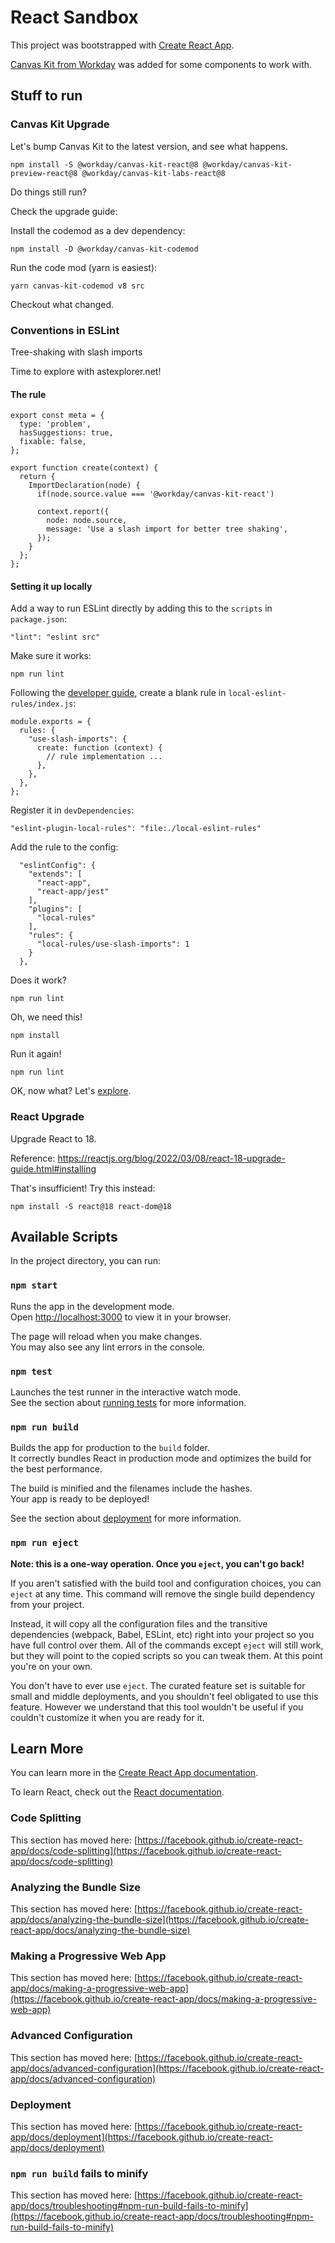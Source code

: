 # React Sandbox

This project was bootstrapped with [Create React App](https://github.com/facebook/create-react-app).

[Canvas Kit from Workday](https://canvas.workday.com/) was added for some components to work with.

## Stuff to run

### Canvas Kit Upgrade

Let's bump Canvas Kit to the latest version, and see what happens.

```
npm install -S @workday/canvas-kit-react@8 @workday/canvas-kit-preview-react@8 @workday/canvas-kit-labs-react@8
```

Do things still run?

Check the upgrade guide:

Install the codemod as a dev dependency:

```
npm install -D @workday/canvas-kit-codemod
```

Run the code mod (yarn is easiest):

```
yarn canvas-kit-codemod v8 src
```

Checkout what changed.

### Conventions in ESLint

Tree-shaking with slash imports

Time to explore with astexplorer.net!

#### The rule

```
export const meta = {
  type: 'problem',
  hasSuggestions: true,
  fixable: false,
};

export function create(context) {
  return {
    ImportDeclaration(node) {
      if(node.source.value === '@workday/canvas-kit-react')

      context.report({
        node: node.source,
        message: 'Use a slash import for better tree shaking',
      });
    }
  };
};
```

#### Setting it up locally

Add a way to run ESLint directly by adding this to the `scripts` in `package.json`:

```
"lint": "eslint src"
```

Make sure it works:

```
npm run lint
```

Following the [developer guide](https://eslint.org/docs/latest/developer-guide/working-with-plugins#rules-in-plugins), create a blank rule in `local-eslint-rules/index.js`:

```
module.exports = {
  rules: {
    "use-slash-imports": {
      create: function (context) {
        // rule implementation ...
      },
    },
  },
};
```

Register it in `devDependencies`:

```
"eslint-plugin-local-rules": "file:./local-eslint-rules"
```

Add the rule to the config:

```
  "eslintConfig": {
    "extends": [
      "react-app",
      "react-app/jest"
    ],
    "plugins": [
      "local-rules"
    ],
    "rules": {
      "local-rules/use-slash-imports": 1
    }
  },
```

Does it work?

```
npm run lint
```

Oh, we need this!

```
npm install
```

Run it again!

```
npm run lint
```

OK, now what? Let's [explore](https://astexplorer.net/).

### React Upgrade

Upgrade React to 18.

Reference: https://reactjs.org/blog/2022/03/08/react-18-upgrade-guide.html#installing

That's insufficient! Try this instead:

```
npm install -S react@18 react-dom@18
```

## Available Scripts

In the project directory, you can run:

### `npm start`

Runs the app in the development mode.\
Open [http://localhost:3000](http://localhost:3000) to view it in your browser.

The page will reload when you make changes.\
You may also see any lint errors in the console.

### `npm test`

Launches the test runner in the interactive watch mode.\
See the section about [running tests](https://facebook.github.io/create-react-app/docs/running-tests) for more information.

### `npm run build`

Builds the app for production to the `build` folder.\
It correctly bundles React in production mode and optimizes the build for the best performance.

The build is minified and the filenames include the hashes.\
Your app is ready to be deployed!

See the section about [deployment](https://facebook.github.io/create-react-app/docs/deployment) for more information.

### `npm run eject`

**Note: this is a one-way operation. Once you `eject`, you can't go back!**

If you aren't satisfied with the build tool and configuration choices, you can `eject` at any time. This command will remove the single build dependency from your project.

Instead, it will copy all the configuration files and the transitive dependencies (webpack, Babel, ESLint, etc) right into your project so you have full control over them. All of the commands except `eject` will still work, but they will point to the copied scripts so you can tweak them. At this point you're on your own.

You don't have to ever use `eject`. The curated feature set is suitable for small and middle deployments, and you shouldn't feel obligated to use this feature. However we understand that this tool wouldn't be useful if you couldn't customize it when you are ready for it.

## Learn More

You can learn more in the [Create React App documentation](https://facebook.github.io/create-react-app/docs/getting-started).

To learn React, check out the [React documentation](https://reactjs.org/).

### Code Splitting

This section has moved here: [https://facebook.github.io/create-react-app/docs/code-splitting](https://facebook.github.io/create-react-app/docs/code-splitting)

### Analyzing the Bundle Size

This section has moved here: [https://facebook.github.io/create-react-app/docs/analyzing-the-bundle-size](https://facebook.github.io/create-react-app/docs/analyzing-the-bundle-size)

### Making a Progressive Web App

This section has moved here: [https://facebook.github.io/create-react-app/docs/making-a-progressive-web-app](https://facebook.github.io/create-react-app/docs/making-a-progressive-web-app)

### Advanced Configuration

This section has moved here: [https://facebook.github.io/create-react-app/docs/advanced-configuration](https://facebook.github.io/create-react-app/docs/advanced-configuration)

### Deployment

This section has moved here: [https://facebook.github.io/create-react-app/docs/deployment](https://facebook.github.io/create-react-app/docs/deployment)

### `npm run build` fails to minify

This section has moved here: [https://facebook.github.io/create-react-app/docs/troubleshooting#npm-run-build-fails-to-minify](https://facebook.github.io/create-react-app/docs/troubleshooting#npm-run-build-fails-to-minify)

